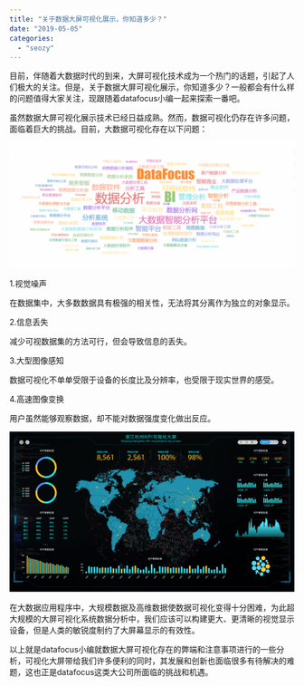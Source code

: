 ```yaml
---
title: "关于数据大屏可视化展示，你知道多少？"
date: "2019-05-05"
categories: 
  - "seozy"
---
```


目前，伴随着大数据时代的到来，大屏可视化技术成为一个热门的话题，引起了人们极大的关注。但是，关于数据大屏可视化展示，你知道多少？一般都会有什么样的问题值得大家关注，现跟随着datafocus小编一起来探索一番吧。

虽然数据大屏可视化展示技术已经日益成熟。然而，数据可视化仍存在许多问题，面临着巨大的挑战。目前，大数据可视化存在以下问题：

![](images/微信截图_20190124175358-1024x450.png)

1.视觉噪声

在数据集中，大多数数据具有极强的相关性，无法将其分离作为独立的对象显示。

2.信息丢失

减少可视数据集的方法可行，但会导致信息的丢失。

3.大型图像感知

数据可视化不单单受限于设备的长度比及分辨率，也受限于现实世界的感受。

4.高速图像变换

用户虽然能够观察数据，却不能对数据强度变化做出反应。

![](images/daping-04-1-1024x576.png)

在大数据应用程序中，大规模数据及高维数据使数据可视化变得十分困难，为此超大规模的大屏可视化系统数据分析中，我们应该可以构建更大、更清晰的视觉显示设备，但是人类的敏锐度制约了大屏幕显示的有效性。

以上就是datafocus小编就数据大屏可视化存在的弊端和注意事项进行的一些分析，可视化大屏带给我们许多便利的同时，其发展和创新也面临很多有待解决的难题，这也正是datafocus这类大公司所面临的挑战和机遇。
